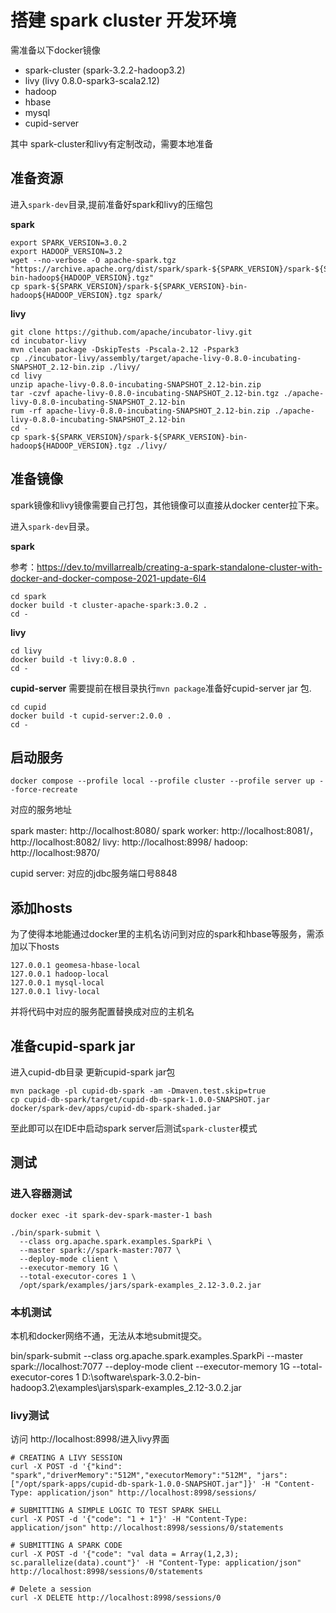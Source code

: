 # 搭建 spark cluster 开发环境

需准备以下docker镜像

- spark-cluster (spark-3.2.2-hadoop3.2)
- livy (livy 0.8.0-spark3-scala2.12)
- hadoop 
- hbase
- mysql
- cupid-server

其中 spark-cluster和livy有定制改动，需要本地准备


## 准备资源
进入`spark-dev`目录,提前准备好spark和livy的压缩包

**spark**

```
export SPARK_VERSION=3.0.2
export HADOOP_VERSION=3.2
wget --no-verbose -O apache-spark.tgz "https://archive.apache.org/dist/spark/spark-${SPARK_VERSION}/spark-${SPARK_VERSION}-bin-hadoop${HADOOP_VERSION}.tgz"
cp spark-${SPARK_VERSION}/spark-${SPARK_VERSION}-bin-hadoop${HADOOP_VERSION}.tgz spark/
```

**livy**

```
git clone https://github.com/apache/incubator-livy.git
cd incubator-livy
mvn clean package -DskipTests -Pscala-2.12 -Pspark3
cp ./incubator-livy/assembly/target/apache-livy-0.8.0-incubating-SNAPSHOT_2.12-bin.zip ./livy/
cd livy
unzip apache-livy-0.8.0-incubating-SNAPSHOT_2.12-bin.zip
tar -czvf apache-livy-0.8.0-incubating-SNAPSHOT_2.12-bin.tgz ./apache-livy-0.8.0-incubating-SNAPSHOT_2.12-bin
rum -rf apache-livy-0.8.0-incubating-SNAPSHOT_2.12-bin.zip ./apache-livy-0.8.0-incubating-SNAPSHOT_2.12-bin
cd -
cp spark-${SPARK_VERSION}/spark-${SPARK_VERSION}-bin-hadoop${HADOOP_VERSION}.tgz ./livy/
```

## 准备镜像

spark镜像和livy镜像需要自己打包，其他镜像可以直接从docker center拉下来。

进入`spark-dev`目录。


**spark**

参考：https://dev.to/mvillarrealb/creating-a-spark-standalone-cluster-with-docker-and-docker-compose-2021-update-6l4

```
cd spark
docker build -t cluster-apache-spark:3.0.2 .
cd -
```


**livy**

```
cd livy
docker build -t livy:0.8.0 .
cd -
```

**cupid-server**
需要提前在根目录执行`mvn package`准备好cupid-server jar 包.

```
cd cupid
docker build -t cupid-server:2.0.0 .
cd -
```

## 启动服务 

```
docker compose --profile local --profile cluster --profile server up --force-recreate
```

对应的服务地址

spark master: http://localhost:8080/ 
spark worker: http://localhost:8081/，http://localhost:8082/
livy: http://localhost:8998/
hadoop: http://localhost:9870/


cupid server: 对应的jdbc服务端口号8848 
## 添加hosts
为了使得本地能通过docker里的主机名访问到对应的spark和hbase等服务，需添加以下hosts

```
127.0.0.1 geomesa-hbase-local
127.0.0.1 hadoop-local
127.0.0.1 mysql-local
127.0.0.1 livy-local
```

并将代码中对应的服务配置替换成对应的主机名


## 准备cupid-spark jar

进入cupid-db目录
更新cupid-spark jar包
```
mvn package -pl cupid-db-spark -am -Dmaven.test.skip=true
cp cupid-db-spark/target/cupid-db-spark-1.0.0-SNAPSHOT.jar docker/spark-dev/apps/cupid-db-spark-shaded.jar
```

至此即可以在IDE中启动spark server后测试`spark-cluster`模式


## 测试

### 进入容器测试

```shell
docker exec -it spark-dev-spark-master-1 bash

./bin/spark-submit \
  --class org.apache.spark.examples.SparkPi \
  --master spark://spark-master:7077 \
  --deploy-mode client \
  --executor-memory 1G \
  --total-executor-cores 1 \
  /opt/spark/examples/jars/spark-examples_2.12-3.0.2.jar
```

### 本机测试

本机和docker网络不通，无法从本地submit提交。

bin/spark-submit --class org.apache.spark.examples.SparkPi --master spark://localhost:7077 --deploy-mode client --executor-memory 1G --total-executor-cores 1 D:\software\spark-3.0.2-bin-hadoop3.2\examples\jars\spark-examples_2.12-3.0.2.jar

### livy测试

访问 http://localhost:8998/进入livy界面

```shell
# CREATING A LIVY SESSION
curl -X POST -d '{"kind": "spark","driverMemory":"512M","executorMemory":"512M", "jars":["/opt/spark-apps/cupid-db-spark-1.0.0-SNAPSHOT.jar"]}' -H "Content-Type: application/json" http://localhost:8998/sessions/

# SUBMITTING A SIMPLE LOGIC TO TEST SPARK SHELL
curl -X POST -d '{"code": "1 + 1"}' -H "Content-Type: application/json" http://localhost:8998/sessions/0/statements

# SUBMITTING A SPARK CODE
curl -X POST -d '{"code": "val data = Array(1,2,3); sc.parallelize(data).count"}' -H "Content-Type: application/json" http://localhost:8998/sessions/0/statements

# Delete a session
curl -X DELETE http://localhost:8998/sessions/0
```

